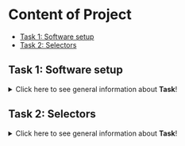 # Content of Project

* [Task 1: Software setup](#Task-1:-Software-setup)
* [Task 2: Selectors](Task-2:-Selectors)




## Task 1: Software setup
<details>
<summary>Click here to see general information about <b>Task</b>!</summary>
  
##   *"Podzadanie 1: Dlaczego zdecydowałem się wziąć udział w wyzwaniu Dare IT Challenge?"*

Zdecydowałam się wziąć udział w wyzwaniu bo chcę zmienić swoje życie-pracę, bo od dawna mnie to interesowało.
#### Napędza mnie możliwość rozwoju, ciekawość, dociekliwość, wytrwałość w dążeniu do celu. 
#### Uwielbiam wiedzieć "skąd"? i "dlaczego"?
Moim celem jest nauczyć się testowania, poznać tajniki tego zawodu by umieć z łatwością wspierać zespoły dweloperów a przy tym mieć frajdę z odnalezienia buga :smiley:.

##   **Zadanie dla chętnych. Nie samymi testami automatycznymi człowiek żyje.**

Udzielono odpowiedzi dobrze na 6 z 14
</details>

## Task 2: Selectors
<details>
<summary>Click here to see general information about <b>Task</b>!</summary>

##   **Subtask 2: Search for selectors on the login page. List all the elements that are on the login page.**
1. Login
  #### //*[@id="login"]
  #### //*[@id="__next"]/form/div/div[1]/div[1]/div
  #### #login
  #### $x('//*[@id="login"]')
2. Scouts Panel
  #### //*[@id="__next"]/form/div/div[1]/h5
  #### #__next > form > div > div.MuiCardContent-root > h5
  #### $x('//*[@id="__next"]/form/div/div[1]/h5')
  ####  //*[text()="Scouts Panel"]
3. English
  #### //*[@id="__next"]/form/div/div[2]/div/div
  #### #__next > form > div > div.MuiCardActions-root > div > div
  #### $x('//*[@id="__next"]/form/div/div[2]/div/div')
  ####  //*[text()="English"]
4. Sign in
  #### //*[@id="__next"]/form/div/div[2]/button/span[1]
  #### $x('//*[@id="__next"]/form/div/div[2]/div/div')
  #### 	//*[@class="MuiButton-label"]
5. Password
  #### //*[@id="password"]
  #### $x('//*[@id="password"]')
  #### //*[@id="password"]
6. Remind password
  #### //*[@id="__next"]/form/div/div[1]/a
  #### $x('//*[@id="__next"]/form/div/div[1]/a')
  #### //*[@class="MuiTypography-root MuiLink-root MuiLink-underlineHover jss4 MuiTypography-colorPrimary"] 
  ####  //*[contains(@class, "MuiTypography-root MuiLink-root")]  

  



